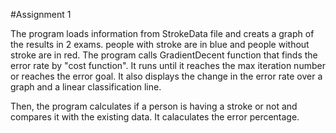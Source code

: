 #Assignment 1

The program loads information from StrokeData file and creats a graph of the results in 2 exams. people with stroke are in blue and people without stroke are in red.
The program calls GradientDecent function that finds the error rate by "cost function". It runs until it reaches the max iteration number or reaches the error goal.
It also displays the change in the error rate over a graph and a linear classification line.

Then, the program calculates if a person is having a stroke or not and compares it with the existing data. It calaculates the error percentage.
